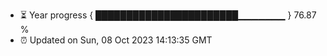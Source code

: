 - ⏳ Year progress { ███████████████████████▁▁▁▁▁▁▁ } 76.87 %
- ⏰ Updated on Sun, 08 Oct 2023 14:13:35 GMT

